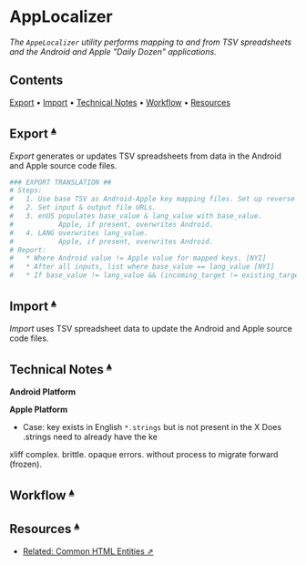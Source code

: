 # AppLocalizer

_The `AppeLocalizer` utility performs mapping to and from TSV spreadsheets and the Android and Apple "Daily Dozen" applications._

## Contents <a id="contents"></a>
[Export](#export-) •
[Import](#import-) •
[Technical Notes](#technical-notes-) •
[Workflow](#workflow-) •
[Resources](#resources-)

## Export <a id="export-"></a><sup>[▴](#contents)</sup>

_Export_ generates or updates TSV spreadsheets from data in the Android and Apple source code files.

``` sh
### EXPORT TRANSLATION ## 
# Steps:
#   1. Use base TSV as Android-Apple key mapping files. Set up reverse mappings.
#   2. Set input & output file URLs.
#   3. enUS populates base_value & lang_value with base_value.  
#           Apple, if present, overwrites Android. 
#   4. LANG overwrites lang_value.                          
#           Apple, if present, overwrites Android.
# Report:
#   * Where Android value != Apple value for mapped keys. [NYI]
#   * After all inputs, list where base_value == lang_value [NYI] 
#   * If base_value != lang_value && (incoming_target != existing_target), then report


```

## Import <a id="import-"></a><sup>[▴](#contents)</sup>

_Import_ uses TSV spreadsheet data to update the Android and Apple source code files.

## Technical Notes <a id="technical-notes-"></a><sup>[▴](#contents)</sup>

**Android Platform**

**Apple Platform**

* Case: key exists in English `*.strings` but is not present in the X Does .strings need to already have the ke

xliff complex. brittle. opaque errors. without process to migrate forward (frozen).

## Workflow <a id="workflow-"></a><sup>[▴](#contents)</sup>

## Resources <a id="resources-"></a><sup>[▴](#contents)</sup>

* [Related: Common HTML Entities ⇗](https://www.w3.org/wiki/Common_HTML_entities_used_for_typography)

